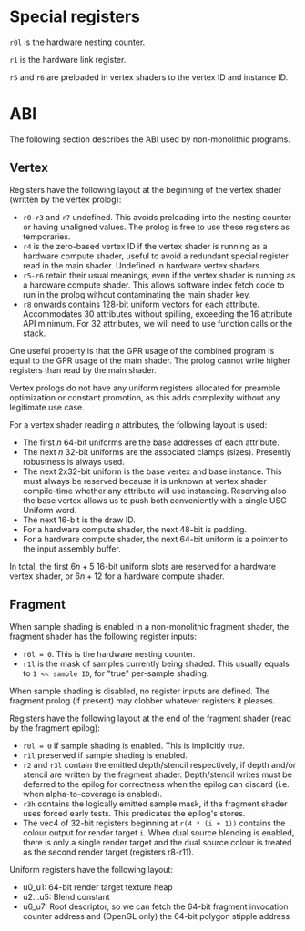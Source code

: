 # Special registers

`r0l` is the hardware nesting counter.

`r1` is the hardware link register.

`r5` and `r6` are preloaded in vertex shaders to the vertex ID and instance ID.

# ABI

The following section describes the ABI used by non-monolithic programs.

## Vertex

Registers have the following layout at the beginning of the vertex shader
(written by the vertex prolog):

* `r0-r3` and `r7` undefined. This avoids preloading into the nesting counter or
  having unaligned values. The prolog is free to use these registers as
  temporaries.
* `r4` is the zero-based vertex ID if the vertex shader is running as a hardware
  compute shader, useful to avoid a redundant special register read in the main
  shader. Undefined in hardware vertex shaders.
* `r5-r6` retain their usual meanings, even if the vertex shader is running as a
  hardware compute shader. This allows software index fetch code to run in the
  prolog without contaminating the main shader key.
* `r8` onwards contains 128-bit uniform vectors for each attribute.
  Accommodates 30 attributes without spilling, exceeding the 16 attribute API
  minimum. For 32 attributes, we will need to use function calls or the stack.

One useful property is that the GPR usage of the combined program is equal to
the GPR usage of the main shader. The prolog cannot write higher registers than
read by the main shader.

Vertex prologs do not have any uniform registers allocated for preamble
optimization or constant promotion, as this adds complexity without any
legitimate use case.

For a vertex shader reading $n$ attributes, the following layout is used:

* The first $n$ 64-bit uniforms are the base addresses of each attribute.
* The next $n$ 32-bit uniforms are the associated clamps (sizes). Presently
  robustness is always used.
* The next 2x32-bit uniform is the base vertex and base instance. This must
  always be reserved because it is unknown at vertex shader compile-time whether
  any attribute will use instancing. Reserving also the base vertex allows us to
  push both conveniently with a single USC Uniform word.
* The next 16-bit is the draw ID.
* For a hardware compute shader, the next 48-bit is padding.
* For a hardware compute shader, the next 64-bit uniform is a pointer to the
  input assembly buffer.

In total, the first $6n + 5$ 16-bit uniform slots are reserved for a hardware
vertex shader, or $6n + 12$ for a hardware compute shader.

## Fragment

When sample shading is enabled in a non-monolithic fragment shader, the fragment
shader has the following register inputs:

* `r0l = 0`. This is the hardware nesting counter.
* `r1l` is the mask of samples currently being shaded. This usually equals to
  `1 << sample ID`, for "true" per-sample shading.

When sample shading is disabled, no register inputs are defined. The fragment
prolog (if present) may clobber whatever registers it pleases.

Registers have the following layout at the end of the fragment shader (read by
the fragment epilog):

* `r0l = 0` if sample shading is enabled. This is implicitly true.
* `r1l` preserved if sample shading is enabled.
* `r2` and `r3l` contain the emitted depth/stencil respectively, if
  depth and/or stencil are written by the fragment shader. Depth/stencil writes
  must be deferred to the epilog for correctness when the epilog can discard
  (i.e. when alpha-to-coverage is enabled).
* `r3h` contains the logically emitted sample mask, if the fragment shader uses
  forced early tests. This predicates the epilog's stores.
* The vec4 of 32-bit registers beginning at `r(4 * (i + 1))` contains the colour
  output for render target `i`. When dual source blending is enabled, there is
  only a single render target and the dual source colour is treated as the
  second render target (registers r8-r11).

Uniform registers have the following layout:

* u0_u1: 64-bit render target texture heap
* u2...u5: Blend constant
* u6_u7: Root descriptor, so we can fetch the 64-bit fragment invocation counter
  address and (OpenGL only) the 64-bit polygon stipple address
